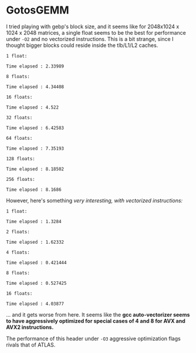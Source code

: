# GotosGEMM

I tried playing with gebp's block size, and it seems like for 2048x1024 x 1024 x 2048 matrices, a single float seems to be the best for performance under `-O2` and no vectorized instructions. This is a bit strange, since I thought bigger blocks could reside inside the tlb/L1/L2 caches.

    1 float:

    Time elapsed : 2.33989

    8 floats:
    
    Time elapsed : 4.34408
    
    16 floats:
    
    Time elapsed : 4.522
    
    32 floats:
    
    Time elapsed : 6.42583
    
    64 floats:
    
    Time elapsed : 7.35193
    
    128 floats:
    
    Time elapsed : 8.18502
    
    256 floats:
    
    Time elapsed : 8.1686

However, here's something _very interesting, with vectorized instructions:_

    1 float:
    
    Time elapsed : 1.3284
    
    2 floats:
    
    Time elapsed : 1.62332
    
    4 floats:
    
    Time elapsed : 0.421444
    
    8 floats:
    
    Time elapsed : 0.527425
    
    16 floats:
    
    Time elapsed : 4.03877

... and it gets worse from here. It seems like the **gcc auto-vectorizer seems to have aggressively optimized for special cases of 4 and 8 for AVX and AVX2 instructions.** 

The performance of this header under `-O3` aggressive optimization flags rivals that of ATLAS.
